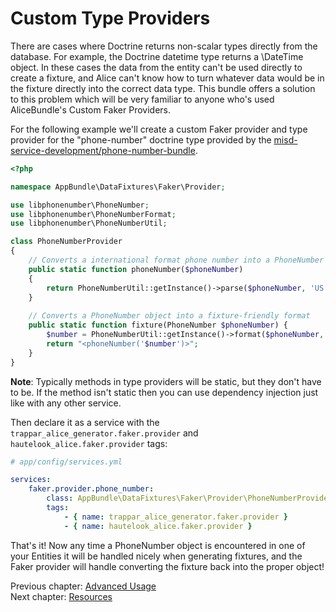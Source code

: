 # Custom Type Providers

There are cases where Doctrine returns non-scalar types directly from the database. For example, the Doctrine datetime type
returns a \DateTime object. In these cases the data from the entity can't be used directly to create a fixture, and Alice
can't know how to turn whatever data would be in the fixture directly into the correct data type. This bundle offers a solution
to this problem which will be very familiar to anyone who's used AliceBundle's Custom Faker Providers.

For the following example we'll create a custom Faker provider and type provider for the "phone-number" doctrine type provided by the 
[misd-service-development/phone-number-bundle](https://github.com/misd-service-development/phone-number-bundle).

```php
<?php

namespace AppBundle\DataFixtures\Faker\Provider;

use libphonenumber\PhoneNumber;
use libphonenumber\PhoneNumberFormat;
use libphonenumber\PhoneNumberUtil;

class PhoneNumberProvider
{
    // Converts a international format phone number into a PhoneNumber object
    public static function phoneNumber($phoneNumber)
    {
        return PhoneNumberUtil::getInstance()->parse($phoneNumber, 'US')
    }
    
    // Converts a PhoneNumber object into a fixture-friendly format
    public static function fixture(PhoneNumber $phoneNumber) {
        $number = PhoneNumberUtil::getInstance()->format($phoneNumber, PhoneNumberFormat::E164);
        return "<phoneNumber('$number')>";
    }
}
```

**Note**: Typically methods in type providers will be static, but they don't have to be.
If the method isn't static then you can use dependency injection just like with any other service.

Then declare it as a service with the `trappar_alice_generator.faker.provider` and `hautelook_alice.faker.provider` tags:

```yaml
# app/config/services.yml

services:
    faker.provider.phone_number:
        class: AppBundle\DataFixtures\Faker\Provider\PhoneNumberProvider
        tags: 
            - { name: trappar_alice_generator.faker.provider }
            - { name: hautelook_alice.faker.provider }
```

That's it! Now any time a PhoneNumber object is encountered in one of your Entities it will be handled nicely when generating fixtures, and
the Faker provider will handle converting the fixture back into the proper object!

Previous chapter: [Advanced Usage](advanced-usage.md)<br />
Next chapter: [Resources](../../../README.md#resources)